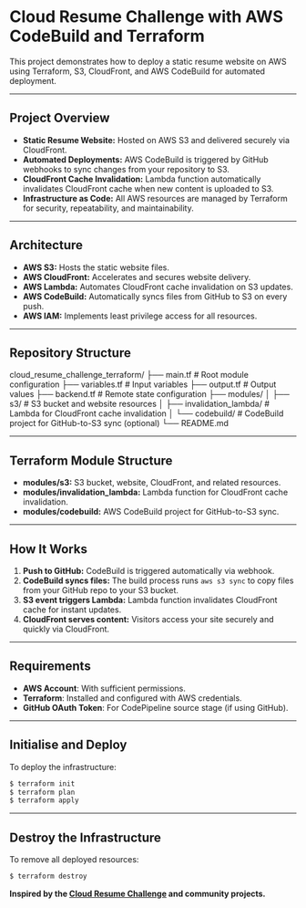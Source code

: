 # Cloud Resume Challenge with AWS CodeBuild and Terraform

This project demonstrates how to deploy a static resume website on AWS using Terraform, S3, CloudFront, and AWS CodeBuild for automated deployment.

---

## **Project Overview**

- **Static Resume Website:** Hosted on AWS S3 and delivered securely via CloudFront.
- **Automated Deployments:** AWS CodeBuild is triggered by GitHub webhooks to sync changes from your repository to S3.
- **CloudFront Cache Invalidation:** Lambda function automatically invalidates CloudFront cache when new content is uploaded to S3.
- **Infrastructure as Code:** All AWS resources are managed by Terraform for security, repeatability, and maintainability.

---

## **Architecture**

- **AWS S3:** Hosts the static website files.
- **AWS CloudFront:** Accelerates and secures website delivery.
- **AWS Lambda:** Automates CloudFront cache invalidation on S3 updates.
- **AWS CodeBuild:** Automatically syncs files from GitHub to S3 on every push.
- **AWS IAM:** Implements least privilege access for all resources.

---

## **Repository Structure**

cloud_resume_challenge_terraform/
├── main.tf                # Root module configuration
├── variables.tf           # Input variables
├── output.tf              # Output values
├── backend.tf             # Remote state configuration
├── modules/
│   ├── s3/                # S3 bucket and website resources
│   ├── invalidation_lambda/ # Lambda for CloudFront cache invalidation
│   └── codebuild/         # CodeBuild project for GitHub-to-S3 sync (optional)
└── README.md

---

## **Terraform Module Structure**

- **modules/s3:** S3 bucket, website, CloudFront, and related resources.
- **modules/invalidation_lambda:** Lambda function for CloudFront cache invalidation.
- **modules/codebuild:** AWS CodeBuild project for GitHub-to-S3 sync.

---

## **How It Works**

1. **Push to GitHub:** CodeBuild is triggered automatically via webhook.
2. **CodeBuild syncs files:** The build process runs `aws s3 sync` to copy files from your GitHub repo to your S3 bucket.
3. **S3 event triggers Lambda:** Lambda function invalidates CloudFront cache for instant updates.
4. **CloudFront serves content:** Visitors access your site securely and quickly via CloudFront.

---

## **Requirements**

- **AWS Account**: With sufficient permissions.
- **Terraform**: Installed and configured with AWS credentials.
- **GitHub OAuth Token**: For CodePipeline source stage (if using GitHub).

---

## **Initialise and Deploy**

To deploy the infrastructure:

```sh
$ terraform init
$ terraform plan
$ terraform apply
```

---

## **Destroy the Infrastructure**

To remove all deployed resources:

```sh
$ terraform destroy
```

**Inspired by the [Cloud Resume Challenge](https://cloudresumechallenge.dev/) and community projects.**